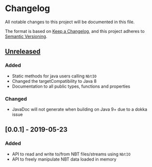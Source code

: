 # Changelog
All notable changes to this project will be documented in this file.

The format is based on [Keep a Changelog](https://keepachangelog.com/en/1.0.0/),
and this project adheres to [Semantic Versioning](https://semver.org/spec/v2.0.0.html).

## [Unreleased]
### Added
- Static methods for java users calling `NbtIO`
- Changed the targetCompatibility to Java 8
- Documentation to all public types, functions and properties

### Changed
- JavaDoc will not generate when building on Java 9+ due to a dokka issue

## [0.0.1] - 2019-05-23
### Added
- API to read and write to/from NBT files/streams using `NbtIO`
- API to freely manipulate NBT data loaded in memory

[Unreleased]: https://github.com/GameModsBR/NBT-Manipulator/compare/v1.0.0...HEAD
[1.0.0]: https://github.com/GameModsBR/NBT-Manipulator/compare/a8f41900b32740648752ff214581eb8da0f928f6..v1.0.0
